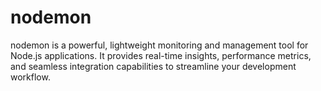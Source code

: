 # nodemon
nodemon is a powerful, lightweight monitoring and management tool for Node.js applications. It provides real-time insights, performance metrics, and seamless integration capabilities to streamline your development workflow.
